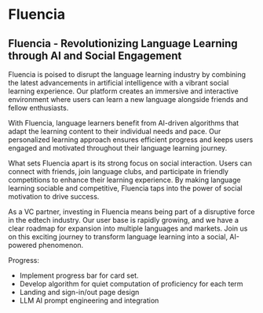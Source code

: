 # Fluencia 

## Fluencia - Revolutionizing Language Learning through AI and Social Engagement

Fluencia is poised to disrupt the language learning industry by combining the latest advancements in artificial intelligence with a vibrant social learning experience. Our platform creates an immersive and interactive environment where users can learn a new language alongside friends and fellow enthusiasts.

With Fluencia, language learners benefit from AI-driven algorithms that adapt the learning content to their individual needs and pace. Our personalized learning approach ensures efficient progress and keeps users engaged and motivated throughout their language learning journey.

What sets Fluencia apart is its strong focus on social interaction. Users can connect with friends, join language clubs, and participate in friendly competitions to enhance their learning experience. By making language learning sociable and competitive, Fluencia taps into the power of social motivation to drive success.

As a VC partner, investing in Fluencia means being part of a disruptive force in the edtech industry. Our user base is rapidly growing, and we have a clear roadmap for expansion into multiple languages and markets. Join us on this exciting journey to transform language learning into a social, AI-powered phenomenon.

Progress:
- Implement progress bar for card set.
- Develop algorithm for quiet computation of proficiency for each term
- Landing and sign-in/out page design
- LLM AI prompt engineering and integration
